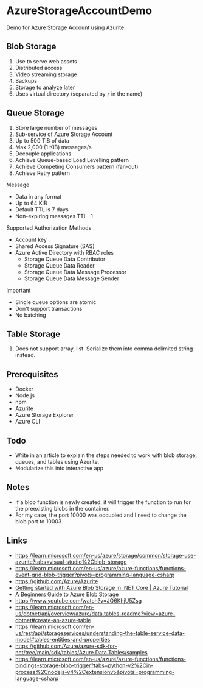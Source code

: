 # AzureStorageAccountDemo

Demo for Azure Storage Account using Azurite.

## Blob Storage

1. Use to serve web assets
1. Distributed access
1. Video streaming storage
1. Backups
1. Storage to analyze later
1. Uses virtual directory (separated by `/` in the name)

## Queue Storage

1. Store large number of messages
1. Sub-service of Azure Storage Account
1. Up to 500 TiB of data
1. Max 2,000 (1 KiB) messages/s
1. Decouple applications
1. Achieve Queue-based Load Levelling pattern
1. Achieve Competing Consumers pattern (fan-out)
1. Achieve Retry pattern

Message
- Data in any format
- Up to 64 KiB
- Default TTL is 7 days
- Non-expiring messages TTL -1

Supported Authorization Methods
- Account key
- Shared Access Signature (SAS)
- Azure Active Directory with RBAC roles
  - Storage Queue Data Contributor
  - Storage Queue Data Reader
  - Storage Queue Data Message Processor
  - Storage Queue Data Message Sender

Important
- Single queue options are atomic
- Don't support transactions
- No batching

## Table Storage

1. Does not support array, list. Serialize them into comma delimited string instead.

## Prerequisites

- Docker
- Node.js
- npm
- Azurite
- Azure Storage Explorer
- Azure CLI

## Todo

- Write in an article to explain the steps needed to work with blob storage, queues, and tables using Azurite.
- Modularize this into interactive app

## Notes

- If a blob function is newly created, it will trigger the function to run for the preexisting blobs in the container.
- For my case, the port 10000 was occupied and I need to change the blob port to 10003.

## Links

- https://learn.microsoft.com/en-us/azure/storage/common/storage-use-azurite?tabs=visual-studio%2Cblob-storage
- https://learn.microsoft.com/en-us/azure/azure-functions/functions-event-grid-blob-trigger?pivots=programming-language-csharp
- https://github.com/Azure/Azurite
- [Getting started with Azure Blob Storage in .NET Core | Azure Tutorial](https://www.youtube.com/watch?v=9ZpMpf9dNDA)
- [A Beginners Guide to Azure Blob Storage](https://www.youtube.com/watch?v=ah1XqItWkuc)
- https://www.youtube.com/watch?v=JQ6KhjU5Zsg
- https://learn.microsoft.com/en-us/dotnet/api/overview/azure/data.tables-readme?view=azure-dotnet#create-an-azure-table
- https://learn.microsoft.com/en-us/rest/api/storageservices/understanding-the-table-service-data-model#tables-entities-and-properties
- https://github.com/Azure/azure-sdk-for-net/tree/main/sdk/tables/Azure.Data.Tables/samples
- https://learn.microsoft.com/en-us/azure/azure-functions/functions-bindings-storage-blob-trigger?tabs=python-v2%2Cin-process%2Cnodejs-v4%2Cextensionv5&pivots=programming-language-csharp
